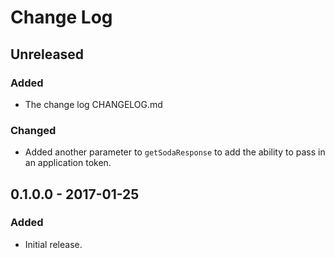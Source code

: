 # Change Log

## Unreleased
### Added
- The change log CHANGELOG.md

### Changed
- Added another parameter to `getSodaResponse` to add the ability to pass in an application token.

## 0.1.0.0 - 2017-01-25
### Added
- Initial release.
